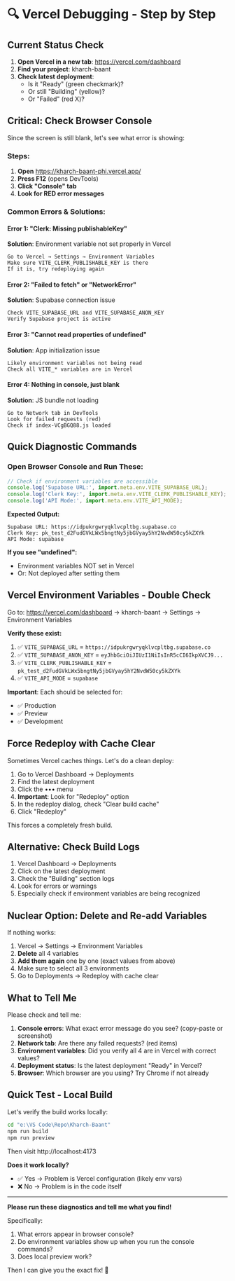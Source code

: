 # 🔍 Vercel Debugging - Step by Step

## Current Status Check

1. **Open Vercel in a new tab**: https://vercel.com/dashboard
2. **Find your project**: kharch-baant
3. **Check latest deployment**:
   - Is it "Ready" (green checkmark)?
   - Or still "Building" (yellow)?
   - Or "Failed" (red X)?

## Critical: Check Browser Console

Since the screen is still blank, let's see what error is showing:

### Steps:
1. **Open** https://kharch-baant-phi.vercel.app/
2. **Press F12** (opens DevTools)
3. **Click "Console" tab**
4. **Look for RED error messages**

### Common Errors & Solutions:

#### Error 1: "Clerk: Missing publishableKey"
**Solution**: Environment variable not set properly in Vercel
```
Go to Vercel → Settings → Environment Variables
Make sure VITE_CLERK_PUBLISHABLE_KEY is there
If it is, try redeploying again
```

#### Error 2: "Failed to fetch" or "NetworkError"
**Solution**: Supabase connection issue
```
Check VITE_SUPABASE_URL and VITE_SUPABASE_ANON_KEY
Verify Supabase project is active
```

#### Error 3: "Cannot read properties of undefined"
**Solution**: App initialization issue
```
Likely environment variables not being read
Check all VITE_* variables are in Vercel
```

#### Error 4: Nothing in console, just blank
**Solution**: JS bundle not loading
```
Go to Network tab in DevTools
Look for failed requests (red)
Check if index-VCgBGQ88.js loaded
```

## Quick Diagnostic Commands

### Open Browser Console and Run These:

```javascript
// Check if environment variables are accessible
console.log('Supabase URL:', import.meta.env.VITE_SUPABASE_URL);
console.log('Clerk Key:', import.meta.env.VITE_CLERK_PUBLISHABLE_KEY);
console.log('API Mode:', import.meta.env.VITE_API_MODE);
```

**Expected Output:**
```
Supabase URL: https://idpukrgwryqklvcpltbg.supabase.co
Clerk Key: pk_test_d2FudGVkLWx5bngtNy5jbGVyay5hY2NvdW50cy5kZXYk
API Mode: supabase
```

**If you see "undefined":**
- Environment variables NOT set in Vercel
- Or: Not deployed after setting them

## Vercel Environment Variables - Double Check

Go to: https://vercel.com/dashboard → kharch-baant → Settings → Environment Variables

**Verify these exist:**

1. ✅ `VITE_SUPABASE_URL` = `https://idpukrgwryqklvcpltbg.supabase.co`
2. ✅ `VITE_SUPABASE_ANON_KEY` = `eyJhbGciOiJIUzI1NiIsInR5cCI6IkpXVCJ9...`
3. ✅ `VITE_CLERK_PUBLISHABLE_KEY` = `pk_test_d2FudGVkLWx5bngtNy5jbGVyay5hY2NvdW50cy5kZXYk`
4. ✅ `VITE_API_MODE` = `supabase`

**Important**: Each should be selected for:
- ✅ Production
- ✅ Preview  
- ✅ Development

## Force Redeploy with Cache Clear

Sometimes Vercel caches things. Let's do a clean deploy:

1. Go to Vercel Dashboard → Deployments
2. Find the latest deployment
3. Click the ••• menu
4. **Important**: Look for "Redeploy" option
5. In the redeploy dialog, check "Clear build cache"
6. Click "Redeploy"

This forces a completely fresh build.

## Alternative: Check Build Logs

1. Vercel Dashboard → Deployments
2. Click on the latest deployment
3. Check the "Building" section logs
4. Look for errors or warnings
5. Especially check if environment variables are being recognized

## Nuclear Option: Delete and Re-add Variables

If nothing works:

1. Vercel → Settings → Environment Variables
2. **Delete** all 4 variables
3. **Add them again** one by one (exact values from above)
4. Make sure to select all 3 environments
5. Go to Deployments → Redeploy with cache clear

## What to Tell Me

Please check and tell me:

1. **Console errors**: What exact error message do you see? (copy-paste or screenshot)
2. **Network tab**: Are there any failed requests? (red items)
3. **Environment variables**: Did you verify all 4 are in Vercel with correct values?
4. **Deployment status**: Is the latest deployment "Ready" in Vercel?
5. **Browser**: Which browser are you using? Try Chrome if not already

## Quick Test - Local Build

Let's verify the build works locally:

```bash
cd "e:\VS Code\Repo\Kharch-Baant"
npm run build
npm run preview
```

Then visit http://localhost:4173

**Does it work locally?**
- ✅ Yes → Problem is Vercel configuration (likely env vars)
- ❌ No → Problem is in the code itself

---

**Please run these diagnostics and tell me what you find!** 

Specifically:
1. What errors appear in browser console?
2. Do environment variables show up when you run the console commands?
3. Does local preview work?

Then I can give you the exact fix! 🎯